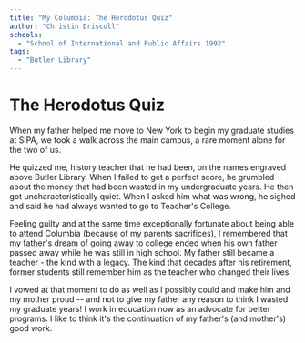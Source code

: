 ```yaml
---
title: "My Columbia: The Herodotus Quiz"
author: "Christin Driscoll"
schools:
  - "School of International and Public Affairs 1992"
tags:
  - "Butler Library"
---
```


# The Herodotus Quiz

When my father helped me move to New York to begin my graduate studies at SIPA, we took a walk across the main campus, a rare moment alone for the two of us.

He quizzed me, history teacher that he had been, on the names engraved above Butler Library.  When I failed to get a perfect score, he grumbled about the money that had been wasted in my undergraduate years.  He then got uncharacteristically quiet.  When I asked him what was wrong, he sighed and said he had always wanted to go to Teacher's College.

Feeling guilty and at the same time exceptionally fortunate about being able to attend Columbia (because of my parents sacrifices), I remembered that my father's dream of going away to college ended when his own father passed away while he was still in high school.  My father still became a teacher - the kind with a legacy.  The kind that decades after his retirement, former students still remember him as the teacher who changed their lives.

I vowed at that moment to do as well as I possibly could and make him and my mother proud -- and not to give my father any reason to think I wasted my graduate years!  I work in education now as an advocate for better programs.  I like to think it's the continuation of my father's (and mother's) good work.
